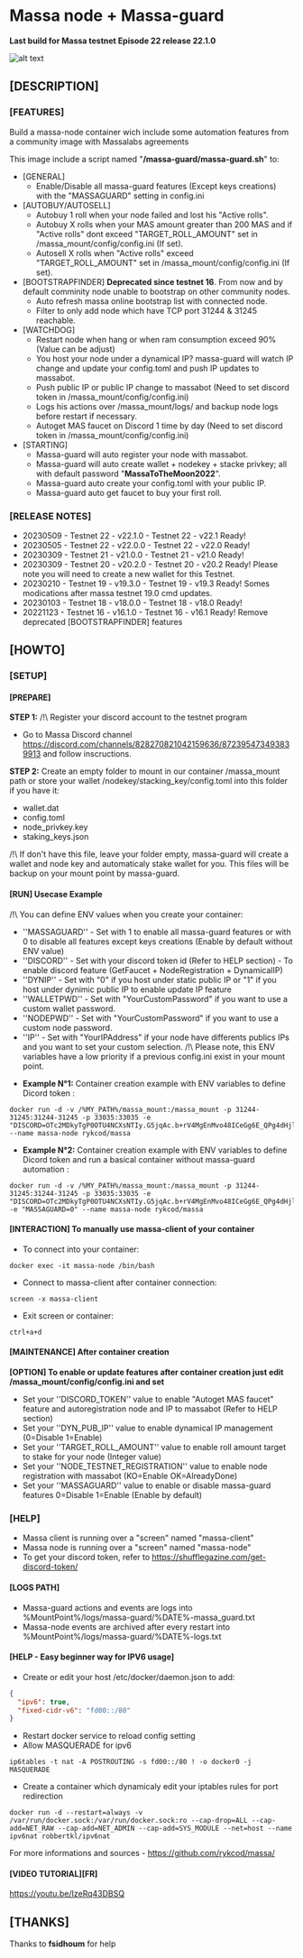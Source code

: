 # Massa node + Massa-guard #
**Last build for Massa testnet Episode 22 release 22.1.0**

![alt text](https://d33wubrfki0l68.cloudfront.net/7df7d7a57a8dda3cc07aab16121b3e3990cf0893/16ccd/portfolio/massa.png)

## [DESCRIPTION] ##
### [FEATURES] ###
Build a massa-node container wich include some automation features from a community image with Massalabs agreements

This image include a script named "**/massa-guard/massa-guard.sh**" to:
- [GENERAL]
  - Enable/Disable all massa-guard features (Except keys creations) with the "MASSAGUARD" setting in config.ini
- [AUTOBUY/AUTOSELL]
  - Autobuy 1 roll when your node failed and lost his "Active rolls".
  - Autobuy X rolls when your MAS amount greater than 200 MAS and if "Active rolls" dont exceed "TARGET_ROLL_AMOUNT" set in /massa_mount/config/config.ini (If set).
  - Autosell X rolls when "Active rolls" exceed "TARGET_ROLL_AMOUNT" set in /massa_mount/config/config.ini (If set).
- [BOOTSTRAPFINDER] **Deprecated since testnet 16**. From now and by default comminity node unable to bootstrap on other community nodes.
  - Auto refresh massa online bootstrap list with connected node.
  - Filter to only add node which have TCP port 31244 & 31245 reachable.
- [WATCHDOG]
  - Restart node when hang or when ram consumption exceed 90% (Value can be adjust)
  - You host your node under a dynamical IP? massa-guard will watch IP change and update your config.toml and push IP updates to massabot.
  - Push public IP or public IP change to massabot (Need to set discord token in /massa_mount/config/config.ini)
  - Logs his actions over /massa_mount/logs/ and backup node logs before restart if necessary.
  - Autoget MAS faucet on Discord 1 time by day (Need to set discord token in /massa_mount/config/config.ini)
- [STARTING]
  - Massa-guard will auto register your node with massabot.
  - Massa-guard will auto create wallet + nodekey + stacke privkey; all with default password "**MassaToTheMoon2022**".
  - Massa-guard auto create your config.toml with your public IP.
  - Massa-guard auto get faucet to buy your first roll.

### [RELEASE NOTES] ###
- 20230509 - Testnet 22 - v22.1.0 - Testnet 22 - v22.1 Ready!
- 20230505 - Testnet 22 - v22.0.0 - Testnet 22 - v22.0 Ready!
- 20230309 - Testnet 21 - v21.0.0 - Testnet 21 - v21.0 Ready!
- 20230309 - Testnet 20 - v20.2.0 - Testnet 20 - v20.2 Ready! Please note you will need to create a new wallet for this Testnet.
- 20230210 - Testnet 19 - v19.3.0 - Testnet 19 - v19.3 Ready! Somes modications after massa testnet 19.0 cmd updates.
- 20230103 - Testnet 18 - v18.0.0 - Testnet 18 - v18.0 Ready!
- 20221123 - Testnet 16 - v16.1.0 - Testnet 16 - v16.1 Ready! Remove deprecated [BOOTSTRAPFINDER] features

## [HOWTO] ##
### [SETUP] ###
#### [PREPARE] ####
__STEP 1:__
/!\ Register your discord account to the testnet program
  * Go to Massa Discord channel https://discord.com/channels/828270821042159636/872395473493839913 and follow inscructions.

__STEP 2:__
Create an empty folder to mount in our container /massa_mount path or store your wallet /nodekey/stacking_key/config.toml into this folder if you have it:
- wallet.dat
- config.toml
- node_privkey.key
- staking_keys.json

/!\ If don't have this file, leave your folder empty, massa-guard will create a wallet and node key and automaticaly stake wallet for you. This files will be backup on your mount point by massa-guard.

#### [RUN] Usecase Example ####
/!\ You can define ENV values when you create your container:
 - ''MASSAGUARD'' - Set with 1 to enable all massa-guard features or with 0 to disable all features except keys creations (Enable by default without ENV value)
 - ''DISCORD'' - Set with your discord token id (Refer to HELP section) - To enable discord feature (GetFaucet + NodeRegistration + DynamicalIP)
 - ''DYNIP'' - Set with "0" if you host under static public IP or "1" if you host under dynimic public IP to enable update IP feature
 - ''WALLETPWD'' - Set with "YourCustomPassword" if you want to use a custom wallet password.
 - ''NODEPWD'' - Set with "YourCustomPassword" if you want to use a custom node password.
 - ''IP'' - Set with "YourIPAddress" if your node have differents publics IPs and you want to set your custom selection.
/!\ Please note, this ENV variables have a low priority if a previous config.ini exist in your mount point.

  * __Example N°1:__ Container creation example with ENV variables to define Dicord token :
```console
docker run -d -v /%MY_PATH%/massa_mount:/massa_mount -p 31244-31245:31244-31245 -p 33035:33035 -e "DISCORD=OTc2MDkyTgP0OTU4NCXsNTIy.G5jqAc.b+rV4MgEnMvo48ICeGg6E_QPg4dHjlSBJA06CA" --name massa-node rykcod/massa
```
  * __Example N°2:__ Container creation example with ENV variables to define Dicord token and run a basical container without massa-guard automation :
```console
docker run -d -v /%MY_PATH%/massa_mount:/massa_mount -p 31244-31245:31244-31245 -p 33035:33035 -e "DISCORD=OTc2MDkyTgP0OTU4NCXsNTIy.G5jqAc.b+rV4MgEnMvo48ICeGg6E_QPg4dHjlSBJA06CA" -e "MASSAGUARD=0" --name massa-node rykcod/massa
```

#### [INTERACTION] To manually use massa-client of your container ####
  * To connect into your container:
```console
docker exec -it massa-node /bin/bash
```
  * Connect to massa-client after container connection:
```console
screen -x massa-client
```
  * Exit screen or container:
```console
ctrl+a+d
```
#### [MAINTENANCE] After container creation ####
__[OPTION] To enable or update features after container creation just edit /massa_mount/config/config.ini and set__
  * Set your ''DISCORD_TOKEN'' value to enable "Autoget MAS faucet" feature and autoregistration node and IP to massabot (Refer to HELP section)
  * Set your ''DYN_PUB_IP'' value to enable dynamical IP management (0=Disable 1=Enable)
  * Set your ''TARGET_ROLL_AMOUNT'' value to enable roll amount target to stake for your node (Integer value)
  * Set your ''NODE_TESTNET_REGISTRATION'' value to enable node registration with massabot (KO=Enable OK=AlreadyDone)
  * Set your ''MASSAGUARD'' value to enable or disable massa-guard features 0=Disable 1=Enable (Enable by default)

### [HELP] ###
- Massa client is running over a "screen" named "massa-client"
- Massa node is running over a "screen" named "massa-node"
- To get your discord token, refer to https://shufflegazine.com/get-discord-token/

#### [LOGS PATH] ####
- Massa-guard actions and events are logs into %MountPoint%/logs/massa-guard/%DATE%-massa_guard.txt
- Massa-node events are archived after every restart into %MountPoint%/logs/massa-guard/%DATE%-logs.txt

#### [HELP - Easy beginner way for IPV6 usage] ####
- Create or edit your host /etc/docker/daemon.json to add:
```json
{
  "ipv6": true,
  "fixed-cidr-v6": "fd00::/80"
}
```
- Restart docker service to reload config setting
- Allow MASQUERADE for ipv6
```console
ip6tables -t nat -A POSTROUTING -s fd00::/80 ! -o docker0 -j MASQUERADE
```
- Create a container which dynamicaly edit your iptables rules for port redirection
```console
docker run -d --restart=always -v /var/run/docker.sock:/var/run/docker.sock:ro --cap-drop=ALL --cap-add=NET_RAW --cap-add=NET_ADMIN --cap-add=SYS_MODULE --net=host --name ipv6nat robbertkl/ipv6nat
```

For more informations and sources - https://github.com/rykcod/massa/

#### [VIDEO TUTORIAL][FR] ####
https://youtu.be/IzeRq43DBSQ

## [THANKS] ##
Thanks to **fsidhoum** for help
